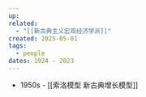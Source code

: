 ```yaml
---
up: 
related:
  - "[[新古典主义宏观经济学派]]"
created: 2025-05-01
tags:
  - people
dates: 1924 - 2023
---
```


- 1950s - [[索洛模型 新古典增长模型]]